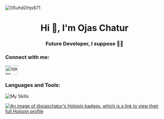 ![05uhd2ihjs671](https://github.com/ojaschatur/ojaschatur/assets/119161343/dabe36d6-139b-4dd0-a544-4eb9fea61ab4)
<h1 align="center">Hi 👋, I'm Ojas Chatur</h1>
<h3 align="center">Future Developer, I suppose 😶‍🌫️ </h3>

<h3 align="left">Connect with me:</h3>
<p align="left">
<a href="https://instagram.com/ojass___" target="blank"><img align="center" src="https://raw.githubusercontent.com/rahuldkjain/github-profile-readme-generator/master/src/images/icons/Social/instagram.svg" alt="ojass___" height="30" width="40" /></a>
</p>

<h3 align="left">Languages and Tools:</h3>
<p>
 
 ![My Skills](https://skillicons.dev/icons?i=html,css,javascript,jquery,bootstrap)
 
</p>


[![An image of @ojaschatur's Holopin badges, which is a link to view their full Holopin profile](https://holopin.me/ojaschatur)](https://holopin.io/@ojaschatur)
